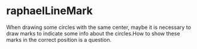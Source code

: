 raphaelLineMark
===============

When drawing some circles with the same center, maybe it is necessary to draw marks to indicate some info about the circles.How to show these marks in the correct position is a question.
